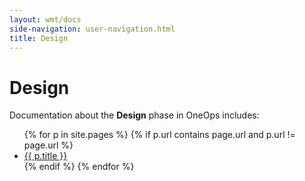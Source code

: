 ```yaml
---
layout: wmt/docs
side-navigation: user-navigation.html
title: Design
---
```


# Design

Documentation about the __Design__ phase in OneOps includes:

<ul>
{% for p in site.pages %}
{% if p.url contains page.url and p.url != page.url %}
  <li><a href="{{ p.url }}">{{ p.title }}</a></li>
{% endif %}
{% endfor %}
</ul>
